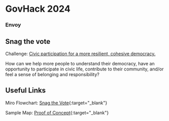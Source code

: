 # GovHack 2024
### Envoy

## Snag the vote

Challenge: [Civic participation for a more resilient, cohesive democracy.](https://hackerspace.govhack.org/challenges/civic_participation_for_a_more_resilient_cohesive_democracy)

How can we help more people to understand their democracy, have an opportunity to participate in civic life, contribute to their community, and/or feel a sense of belonging and responsibility?

## Useful Links

Miro Flowchart: [Snag the Vote](https://miro.com/app/board/uXjVKiUvmvw=/){:target="_blank"}

Sample Map: [Proof of Concept](https://www.arcgis.com/apps/mapviewer/index.html?webmap=88d2b75f8cd24ec0bbfc0d75c906e83b){:target="_blank"}

